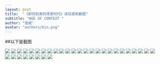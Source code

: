 ```yaml
---
layout: post
title:  "《即将到来的场景时代》读后感和截图"
subtitle: "AGE OF CONTEXT "
author: "张斌"
avatar: "authors/bin.png"
---
```


##以下是截图

![](./content/images/age-of-context/IMG_5898.JPG)
![](./content/images/age-of-context/IMG_5907.JPG)
![](./content/images/age-of-context/screenshot_2016_02_02T17_40_30+0759.png)
![](./content/images/age-of-context/screenshot_2016_02_13T00_04_09+0759.png)
![](./content/images/age-of-context/screenshot_2016_02_13T00_15_25+0759.png)
![](./content/images/age-of-context/screenshot_2016_02_13T00_21_12+0759.png)
![](./content/images/age-of-context/screenshot_2016_02_13T00_22_11+0759.png)
![](./content/images/age-of-context/screenshot_2016_02_13T00_23_03+0759.png)
![](./content/images/age-of-context/screenshot_2016_02_13T00_24_35+0759.png)
![](./content/images/age-of-context/screenshot_2016_02_13T00_24_40+0759.png)
![](./content/images/age-of-context/screenshot_2016_02_13T00_37_37+0759.png)
![](./content/images/age-of-context/screenshot_2016_02_13T00_39_59+0759.png)
![](./content/images/age-of-context/screenshot_2016_02_13T00_40_04+0759.png)
![](./content/images/age-of-context/screenshot_2016_02_13T00_44_25+0759.png)
![](./content/images/age-of-context/screenshot_2016_02_13T13_47_30+0759.png)
![](./content/images/age-of-context/screenshot_2016_02_13T13_50_17+0759.png)
![](./content/images/age-of-context/screenshot_2016_02_13T14_00_31+0759.png)
![](./content/images/age-of-context/screenshot_2016_02_13T14_02_36+0759.png)
![](./content/images/age-of-context/screenshot_2016_02_13T14_04_57+0759.png)
![](./content/images/age-of-context/screenshot_2016_02_13T14_15_05+0759.png)
![](./content/images/age-of-context/screenshot_2016_02_13T14_17_56+0759.png)
![](./content/images/age-of-context/screenshot_2016_02_13T14_24_04+0759.png)
![](./content/images/age-of-context/screenshot_2016_02_13T14_33_22+0759.png)
![](./content/images/age-of-context/screenshot_2016_02_13T14_40_12+0759.png)
![](./content/images/age-of-context/screenshot_2016_02_13T15_08_38+0759.png)
![](./content/images/age-of-context/screenshot_2016_02_13T15_12_18+0759.png)
![](./content/images/age-of-context/screenshot_2016_02_13T15_12_23+0759.png)
![](./content/images/age-of-context/screenshot_2016_02_13T15_14_35+0759.png)
![](./content/images/age-of-context/screenshot_2016_02_13T15_15_35+0759.png)
![](./content/images/age-of-context/screenshot_2016_02_13T15_17_00+0759.png)
![](./content/images/age-of-context/screenshot_2016_02_13T15_20_18+0759.png)
![](./content/images/age-of-context/screenshot_2016_02_13T15_22_42+0759.png)
![](./content/images/age-of-context/screenshot_2016_02_13T15_38_21+0759.png)